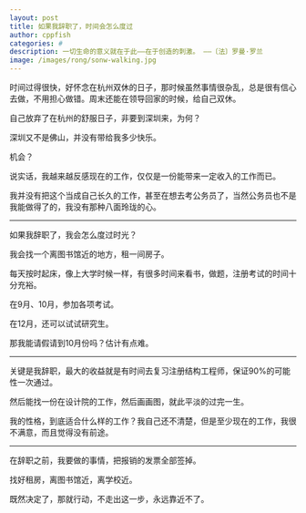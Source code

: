 ```yaml
---
layout: post
title: 如果我辞职了，时间会怎么度过
author: cppfish
categories: #
description: 一切生命的意义就在于此——在于创造的刺激。 ——〔法〕罗曼·罗兰
image: /images/rong/sonw-walking.jpg
---
```


时间过得很快，好怀念在杭州双休的日子，那时候虽然事情很杂乱，总是很有信心去做，不用担心做错。周末还能在领导回家的时候，给自己双休。

自己放弃了在杭州的舒服日子，非要到深圳来，为何？

深圳又不是佛山，并没有带给我多少快乐。

机会？

说实话，我越来越反感现在的工作，仅仅是一份能带来一定收入的工作而已。

我并没有把这个当成自己长久的工作，甚至在想去考公务员了，当然公务员也不是我能做得了的，我没有那种八面玲珑的心。

------

如果我辞职了，我会怎么度过时光？

我会找一个离图书馆近的地方，租一间房子。

每天按时起床，像上大学时候一样，有很多时间来看书，做题，注册考试的时间十分充裕。

在9月、10月，参加各项考试。

在12月，还可以试试研究生。


那我能请假请到10月份吗？估计有点难。


<!-- 如果辞职了，每个月的消费，如果在深圳，房租1500，生活费20×3×30=1800，每个月要花费3200，半年不工作，那就是18000以上。 -->

------

关键是我辞职，最大的收益就是有时间去复习注册结构工程师，保证90%的可能性一次通过。

然后能找一份在设计院的工作，然后画画图，就此平淡的过完一生。

我的性格，到底适合什么样的工作？我自己还不清楚，但是至少现在的工作，我很不满意，而且觉得没有前途。

------

在辞职之前，我要做的事情，把报销的发票全部签掉。

找好租房，离图书馆近，离学校近。

既然决定了，那就行动，不走出这一步，永远靠近不了。